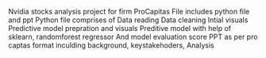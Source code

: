 Nvidia stocks analysis project for firm ProCapitas
File includes python file and ppt
Python file comprises of 
Data reading
Data cleaning
Intial visuals
Predictive model prepration and visuals
Preditive model with help of sklearn, randomforest regressor
And model evaluation score
PPT as per pro captas format inculding
background, keystakehoders, Analysis
